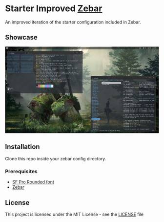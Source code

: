 # Starter Improved [Zebar](https://github.com/glzr-io/zebar)

An improved iteration of the starter configuration included in Zebar.

## Showcase

![image](https://github.com/Volyzte/starter-improved-zebar/blob/master/misc/showcase.png)

## Installation

Clone this repo inside your zebar config directory.

### Prerequisites

* [SF Pro Rounded font](https://github.com/sahibjotsaggu/San-Francisco-Pro-Fonts) 
* [Zebar](https://github.com/glzr-io/zebar)

## License

This project is licensed under the MIT License - see the
[LICENSE](https://github.com/Volyzte/starter-improved-zebar/blob/master/LICENSE) file
